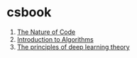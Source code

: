 # csbook

1. [The Nature of Code](https://natureofcode.com/)
2. [Introduction to Algorithms](https://mitpress.mit.edu/books/introduction-algorithms-third-edition)
3. [The principles of deep learning theory](https://arxiv.org/abs/2106.10165)
